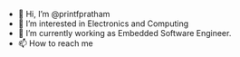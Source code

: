 - 👋 Hi, I’m @printfpratham
- 👀 I’m interested in Electronics and Computing
- 🌱 I’m currently working as Embedded Software Engineer.
- 📫 How to reach me 


<!---
printfpratham/printfpratham is a ✨ special ✨ repository because its `README.md` (this file) appears on your GitHub profile.
You can click the Preview link to take a look at your changes.
--->

